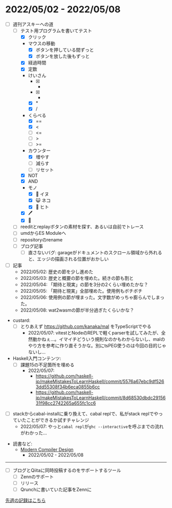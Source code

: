 # 2022/05/02 - 2022/05/08

- [ ] 週刊アスキーへの道
    - [ ] テスト用プログラムを書いてテスト
        - [x] クリック
        - マウスの移動
            - [x] ボタンを押している間ずっと
            - [x] ボタンを放した後もずっと
        - [x] 経過時間
        - [x] 定数
        - けいさん
            - [x] +
            - [x] -
            - [x] \*
            - [x] /
        - くらべる
            - [x] ==
            - [x] \<
            - [ ] \<=
            - [ ] \>
            - [ ] \>=
        - カウンター
            - [x] 増やす
            - [ ] 減らす
            - [ ] リセット
        - [x] NOT
        - [x] AND
        - モノ
            - [x] 🐶 イヌ
            - [x] 😺 ネコ
            - [x] 🙂 ヒト
        - [x] 🖊
        - [x] 🔁
    - [ ] reeditとreplayボタンの素材を探す、あるいは自前でトレース
    - [ ] umdからES Moduleへ
    - [ ] repositoryのrename
    - [ ] ブログ記事
        - [ ] 直さないバグ: garageがドキュメントのスクロール領域から外れると、エッジの描画される位置がおかしい
- [ ] 記事
    - 2022/05/02: 歴史の節を少し進めた
    - 2022/05/03: 歴史と概要の節を埋めた。続きの節も割と
    - 2022/05/04: 「期待と現実」の節を3分の2くらい埋めたかな？
    - 2022/05/05: 「期待と現実」全部埋めた。使用例もボチボチ
    - 2022/05/06: 使用例の節が埋まった。文字数がめっちゃ膨らんでしまった。
    - 2022/05/08: wat2wasmの節が半分過ぎたくらいかな？
- custard:
    - [ ] とりあえず <https://github.com/kanaka/mal> をTypeScriptでやる
        - 2022/05/07: vitestとNodeのREPLで軽くparserを試してみたが、全然動かねぇ...。イマイチどういう規則なのかもわからないし、malのやり方を参考に作り直そうかな。別にtsPEG使うのは今回の目的じゃないし...
- Haskell入門コンテンツ:
    - [ ] 課題15の不足箇所を埋める
        - 2022/05/07:
            - <https://github.com/haskell-jp/makeMistakesToLearnHaskell/commit/5576a67ebc9df5263dd55308f34b6eca0855b6cc>
            - <https://github.com/haskell-jp/makeMistakesToLearnHaskell/commit/8d68530dbdc2915631f98cc2742265a655fc1cc6>
- [ ] stackからcabal-installに乗り換えて、cabal replで、私がstack replでやっていたことができるか試すチャレンジ
    - 2022/05/07: やっと`cabal repl`が`ghc --interactive`を呼ぶまでの流れがわかった...
- 読書など:
    - [Modern Compiler Design](https://www.springer.com/jp/book/9781461446989)
        - 2022/05/02 - 2022/05/08

------

- [ ] ブログとQiitaに同時投稿するのをサポートするツール
    - [ ] Zennのサポート
    - [ ] リリース
    - [ ] Qrunchに書いていた記事をZennに

[先週の記録はこちら](https://github.com/igrep/daily-commits/blob/f2934f06e64dbbd747b34a7a21368c222fc0317d/yesterday.md)
